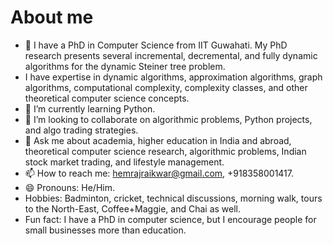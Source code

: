 # About me

<!--
**HemrajRaikwar/HemrajRaikwar** is a ✨ _special_ ✨ repository because its `README.md` (this file) appears on your GitHub profile.
Here are some ideas to get you started:

-->

- 🔭 I have a PhD in Computer Science from IIT Guwahati. My PhD research presents several incremental, decremental, and fully dynamic algorithms for the dynamic Steiner tree problem.
- I have expertise in dynamic algorithms, approximation algorithms, graph algorithms, computational complexity, complexity classes, and other theoretical computer science concepts.
- 🌱 I’m currently learning Python.
- 👯 I’m looking to collaborate on algorithmic problems, Python projects, and algo trading strategies.
- 💬 Ask me about academia, higher education in India and abroad, theoretical computer science research, algorithmic problems, Indian stock market trading, and lifestyle management. 
- 📫 How to reach me: hemrajraikwar@gmail.com, +918358001417.
- 😄 Pronouns: He/Him.
- Hobbies: Badminton, cricket, technical discussions, morning walk, tours to the North-East, Coffee+Maggie, and Chai as well.
- Fun fact: I have a PhD in computer science, but I encourage people for small businesses more than education.

<!--
- 🤔 I’m looking for help with ...
- ⚡  ...

-->
